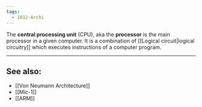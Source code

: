 ```yaml
---
tags:
  - 1032-Archi
---
```

The **central processing unit** (CPU), aka the **processor** is the main processor in a given computer. It is a combination of [[Logical circuit|logical circuitry]] which executes instructions of a computer program.

---
## See also:

- [[Von Neumann Architecture]]
- [[Mic-1]]
- [[ARM]]